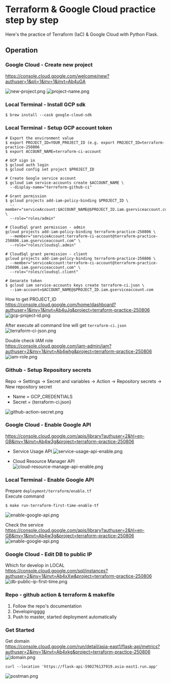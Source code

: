 # Terraform & Google Cloud practice step by step

Here's the practice of Terraform (IaC) & Google Cloud with Python Flask.

## Operation

### Google Cloud - Create new project

https://console.cloud.google.com/welcome/new?authuser=1&pli=1&inv=1&invt=Ab4uGA

![new-project.png](readme/new-project.png)
![project-name.png](readme/project-name.png)

### Local Terminal - Install GCP sdk

``` commandline
$ brew install --cask google-cloud-sdk
```

### Local Terminal - Setup GCP account token

``` commandline
# Export the environment value
$ export PROJECT_ID=YOUR_PROJECT_ID (e.g. export PROJECT_ID=terraform-practice-250806
$ export ACCOUNT_NAME=terraform-ci-account

# GCP sign in
$ gcloud auth login
$ gcloud config set project $PROJECT_ID

# Create Google service account
$ gcloud iam service-accounts create $ACCOUNT_NAME \
  --display-name="terreform-github-ci"

# Grant permission
$ gcloud projects add-iam-policy-binding $PROJECT_ID \
  --member="serviceAccount:$ACCOUNT_NAME@$PROJECT_ID.iam.gserviceaccount.com" \
  --role="roles/admin"

# CloudSql grant permission - admin
gcloud projects add-iam-policy-binding terraform-practice-250806 \
  --member="serviceAccount:terraform-ci-account@terraform-practice-250806.iam.gserviceaccount.com" \
  --role="roles/cloudsql.admin"
  
# CloudSql grant permission - client
gcloud projects add-iam-policy-binding terraform-practice-250806 \
  --member="serviceAccount:terraform-ci-account@terraform-practice-250806.iam.gserviceaccount.com" \
  --role="roles/cloudsql.client"
 
# Genarate token
$ gcloud iam service-accounts keys create terraform-ci.json \
  --iam-account=$ACCOUNT_NAME@$PROJECT_ID.iam.gserviceaccount.com
```

How to get PROJECT_ID <br>
https://console.cloud.google.com/home/dashboard?authuser=1&inv=1&invt=Ab4uJg&project=terraform-practice-250806
![gcp-project-id.png](readme/gcp-project-id.png)

After execute all command line will get `terraform-ci.json`
![terraform-ci-json.png](readme/terraform-ci-json.png)

Double check IAM role <br>
https://console.cloud.google.com/iam-admin/iam?authuser=2&inv=1&invt=Ab4whg&project=terraform-practice-250806
![iam-role.png](readme/iam-role.png)

### Github - Setup Repository secrets
Repo → Settings → Secret and variables → Action → Repository secrets → New repository secret
- Name = GCP_CREDENTIALS
- Secret = {terraform-ci.json}

![github-action-secret.png](readme/github-action-secret.png)

### Google Cloud - Enable Google API

https://console.cloud.google.com/apis/library?authuser=2&hl=en-GB&inv=1&invt=Ab4w3g&project=terraform-practice-250806

- Service Usage API
![service-usage-api-enable.png](readme/service-usage-api-enable.png)

- Cloud Resource Manager API
![cloud-resource-manage-api-enable.png](readme/cloud-resource-manage-api-enable.png)

### Local Terminal - Enable Google API
Prepare `deployment/terraform/enable.tf` <br>
Execute command
``` commandline
$ make run-terraform-first-time-enable-tf
```
![enable-google-api.png](readme/enable-google-api.png)

Check the service <br>
https://console.cloud.google.com/apis/library?authuser=2&hl=en-GB&inv=1&invt=Ab4w3g&project=terraform-practice-250806
![enable-google-api.png](readme/enable-google-api.png)


### Google Cloud - Edit DB to public IP
Which for develop in LOCAL <br>
https://console.cloud.google.com/sql/instances?authuser=2&inv=1&invt=Ab4xXw&project=terraform-practice-250806
![db-public-ip-first-time.png](readme/db-public-ip-first-time.png)

### Repo - github action & terraform & makefile
1. Follow the repo's documentation
2. Developingggg
3. Push to master, started deployment automatically

### Get Started
Get domain <br>
https://console.cloud.google.com/run/detail/asia-east1/flask-api/metrics?authuser=2&inv=1&invt=Ab4xkg&project=terraform-practice-250806
![domain.png](readme/domain.png)
``` 
curl --location 'https://flask-api-590276137919.asia-east1.run.app'
```
![postman.png](readme/postman.png)



